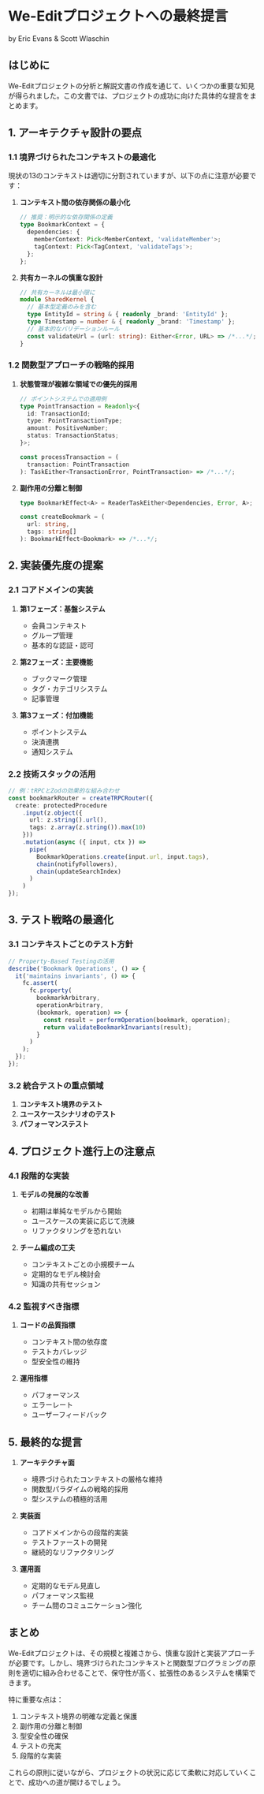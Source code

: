 # We-Editプロジェクトへの最終提言
by Eric Evans & Scott Wlaschin

## はじめに

We-Editプロジェクトの分析と解説文書の作成を通じて、いくつかの重要な知見が得られました。この文書では、プロジェクトの成功に向けた具体的な提言をまとめます。

## 1. アーキテクチャ設計の要点

### 1.1 境界づけられたコンテキストの最適化

現状の13のコンテキストは適切に分割されていますが、以下の点に注意が必要です：

1. **コンテキスト間の依存関係の最小化**
   ```typescript
   // 推奨：明示的な依存関係の定義
   type BookmarkContext = {
     dependencies: {
       memberContext: Pick<MemberContext, 'validateMember'>;
       tagContext: Pick<TagContext, 'validateTags'>;
     };
   };
   ```

2. **共有カーネルの慎重な設計**
   ```typescript
   // 共有カーネルは最小限に
   module SharedKernel {
     // 基本型定義のみを含む
     type EntityId = string & { readonly _brand: 'EntityId' };
     type Timestamp = number & { readonly _brand: 'Timestamp' };
     // 基本的なバリデーションルール
     const validateUrl = (url: string): Either<Error, URL> => /*...*/;
   }
   ```

### 1.2 関数型アプローチの戦略的採用

1. **状態管理が複雑な領域での優先的採用**
   ```typescript
   // ポイントシステムでの適用例
   type PointTransaction = Readonly<{
     id: TransactionId;
     type: PointTransactionType;
     amount: PositiveNumber;
     status: TransactionStatus;
   }>;

   const processTransaction = (
     transaction: PointTransaction
   ): TaskEither<TransactionError, PointTransaction> => /*...*/;
   ```

2. **副作用の分離と制御**
   ```typescript
   type BookmarkEffect<A> = ReaderTaskEither<Dependencies, Error, A>;
   
   const createBookmark = (
     url: string,
     tags: string[]
   ): BookmarkEffect<Bookmark> => /*...*/;
   ```

## 2. 実装優先度の提案

### 2.1 コアドメインの実装

1. **第1フェーズ：基盤システム**
   - 会員コンテキスト
   - グループ管理
   - 基本的な認証・認可

2. **第2フェーズ：主要機能**
   - ブックマーク管理
   - タグ・カテゴリシステム
   - 記事管理

3. **第3フェーズ：付加機能**
   - ポイントシステム
   - 決済連携
   - 通知システム

### 2.2 技術スタックの活用

```typescript
// 例：tRPCとZodの効果的な組み合わせ
const bookmarkRouter = createTRPCRouter({
  create: protectedProcedure
    .input(z.object({
      url: z.string().url(),
      tags: z.array(z.string()).max(10)
    }))
    .mutation(async ({ input, ctx }) =>
      pipe(
        BookmarkOperations.create(input.url, input.tags),
        chain(notifyFollowers),
        chain(updateSearchIndex)
      )
    )
});
```

## 3. テスト戦略の最適化

### 3.1 コンテキストごとのテスト方針

```typescript
// Property-Based Testingの活用
describe('Bookmark Operations', () => {
  it('maintains invariants', () => {
    fc.assert(
      fc.property(
        bookmarkArbitrary,
        operationArbitrary,
        (bookmark, operation) => {
          const result = performOperation(bookmark, operation);
          return validateBookmarkInvariants(result);
        }
      )
    );
  });
});
```

### 3.2 統合テストの重点領域

1. **コンテキスト境界のテスト**
2. **ユースケースシナリオのテスト**
3. **パフォーマンステスト**

## 4. プロジェクト進行上の注意点

### 4.1 段階的な実装

1. **モデルの発展的な改善**
   - 初期は単純なモデルから開始
   - ユースケースの実装に応じて洗練
   - リファクタリングを恐れない

2. **チーム編成の工夫**
   - コンテキストごとの小規模チーム
   - 定期的なモデル検討会
   - 知識の共有セッション

### 4.2 監視すべき指標

1. **コードの品質指標**
   - コンテキスト間の依存度
   - テストカバレッジ
   - 型安全性の維持

2. **運用指標**
   - パフォーマンス
   - エラーレート
   - ユーザーフィードバック

## 5. 最終的な提言

1. **アーキテクチャ面**
   - 境界づけられたコンテキストの厳格な維持
   - 関数型パラダイムの戦略的採用
   - 型システムの積極的活用

2. **実装面**
   - コアドメインからの段階的実装
   - テストファーストの開発
   - 継続的なリファクタリング

3. **運用面**
   - 定期的なモデル見直し
   - パフォーマンス監視
   - チーム間のコミュニケーション強化

## まとめ

We-Editプロジェクトは、その規模と複雑さから、慎重な設計と実装アプローチが必要です。しかし、境界づけられたコンテキストと関数型プログラミングの原則を適切に組み合わせることで、保守性が高く、拡張性のあるシステムを構築できます。

特に重要な点は：

1. コンテキスト境界の明確な定義と保護
2. 副作用の分離と制御
3. 型安全性の確保
4. テストの充実
5. 段階的な実装

これらの原則に従いながら、プロジェクトの状況に応じて柔軟に対応していくことで、成功への道が開けるでしょう。